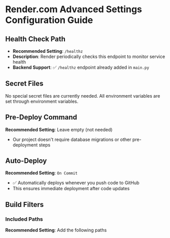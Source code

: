 # Render.com Advanced Settings Configuration Guide

## Health Check Path
- **Recommended Setting**: `/healthz`
- **Description**: Render periodically checks this endpoint to monitor service health
- **Backend Support**: ✅ `/healthz` endpoint already added in `main.py`

## Secret Files
No special secret files are currently needed. All environment variables are set through environment variables.

## Pre-Deploy Command
**Recommended Setting**: Leave empty (not needed)
- Our project doesn't require database migrations or other pre-deployment steps

## Auto-Deploy
**Recommended Setting**: `On Commit`
- ✅ Automatically deploys whenever you push code to GitHub
- This ensures immediate deployment after code updates

## Build Filters

### Included Paths
**Recommended Setting**: Add the following paths
